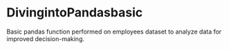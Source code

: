 # DivingintoPandasbasic
Basic pandas function performed on employees dataset to analyze data for improved decision-making.
